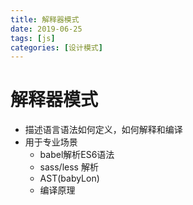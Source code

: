 ```yaml
---
title: 解释器模式
date: 2019-06-25
tags: [js]
categories: [设计模式]
---
```

# 解释器模式
- 描述语言语法如何定义，如何解释和编译
- 用于专业场景
    - babel解析ES6语法
    - sass/less 解析
    - AST(babyLon)
    - 编译原理
